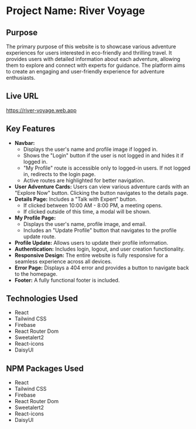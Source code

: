 # Project Name: River Voyage

## Purpose

The primary purpose of this website is to showcase various adventure experiences for users interested in eco-friendly and thrilling travel. It provides users with detailed information about each adventure, allowing them to explore and connect with experts for guidance. The platform aims to create an engaging and user-friendly experience for adventure enthusiasts.

## Live URL

https://river-voyage.web.app

## Key Features

- **Navbar:**
  - Displays the user's name and profile image if logged in.
  - Shows the "Login" button if the user is not logged in and hides it if logged in.
  - "My Profile" route is accessible only to logged-in users. If not logged in, redirects to the login page.
  - Active routes are highlighted for better navigation.
- **User Adventure Cards:** Users can view various adventure cards with an "Explore Now" button. Clicking the button navigates to the details page.
- **Details Page:** Includes a "Talk with Expert" button.
  - If clicked between 10:00 AM - 8:00 PM, a meeting opens.
  - If clicked outside of this time, a modal will be shown.
- **My Profile Page:**
  - Displays the user's name, profile image, and email.
  - Includes an "Update Profile" button that navigates to the profile update route.
- **Profile Update:** Allows users to update their profile information.
- **Authentication:** Includes login, logout, and user creation functionality.
- **Responsive Design:** The entire website is fully responsive for a seamless experience across all devices.
- **Error Page:** Displays a 404 error and provides a button to navigate back to the homepage.
- **Footer:** A fully functional footer is included.

## Technologies Used

- React
- Tailwind CSS
- Firebase
- React Router Dom
- Sweetalert2
- React-icons
- DaisyUI

## NPM Packages Used

- React
- Tailwind CSS
- Firebase
- React Router Dom
- Sweetalert2
- React-icons
- DaisyUI